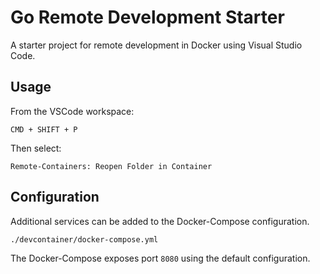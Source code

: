 # Go Remote Development Starter

A starter project for remote development in Docker using Visual Studio Code.

## Usage

From the VSCode workspace:

`CMD + SHIFT + P`

Then select:

`Remote-Containers: Reopen Folder in Container`

## Configuration

Additional services can be added to the Docker-Compose configuration.

`./devcontainer/docker-compose.yml`

The Docker-Compose exposes port `8080` using the default configuration.
